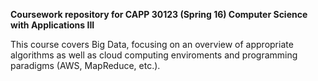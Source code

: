 **Coursework repository for CAPP 30123 (Spring 16) Computer Science with Applications III**

This course covers Big Data, focusing on an overview of appropriate algorithms as well as cloud computing enviroments and programming paradigms (AWS, MapReduce, etc.).
